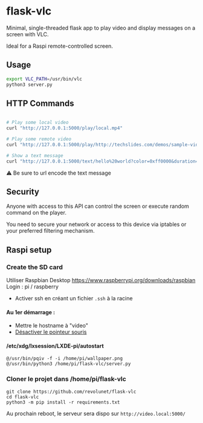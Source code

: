 # flask-vlc

Minimal, single-threaded flask app to play video and display messages on a screen with VLC.

Ideal for a Raspi remote-controlled screen.

## Usage

```sh
export VLC_PATH=/usr/bin/vlc
python3 server.py
```

## HTTP Commands

```sh

# Play some local video
curl "http://127.0.0.1:5000/play/local.mp4"

# Play some remote video
curl "http://127.0.0.1:5000/play/http://techslides.com/demos/sample-videos/small.mp4"

# Show a text message
curl "http://127.0.0.1:5000/text/hello%20world?color=0xff0000&duration=5"

```

⚠ Be sure to url encode the text message

## Security

Anyone with access to this API can control the screen or execute random command on the player.

You need to secure your network or access to this device via iptables or your preferred filtering mechanism.

## Raspi setup

### Create the SD card

Utiliser Raspbian Desktop https://www.raspberrypi.org/downloads/raspbian
Login : pi / raspberry

- Activer ssh en créant un fichier `.ssh` à la racine

#### Au 1er démarrage :

- Mettre le hostname à "video"
- [Désactiver le pointeur souris](https://raspberrypi.stackexchange.com/a/10415)

#### /etc/xdg/lxsession/LXDE-pi/autostart

```
@/usr/bin/pqiv -f -i /home/pi/wallpaper.png
@/usr/bin/python3 /home/pi/flask-vlc/server.py
```

### Cloner le projet dans /home/pi/flask-vlc

```
git clone https://github.com/revolunet/flask-vlc
cd flask-vlc
python3 -m pip install -r requirements.txt
```

Au prochain reboot, le serveur sera dispo sur `http://video.local:5000/`

